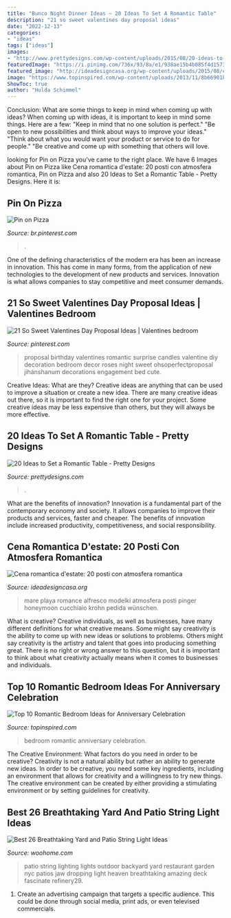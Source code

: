 ```yaml
---
title: "Bunco Night Dinner Ideas ~ 20 Ideas To Set A Romantic Table"
description: "21 so sweet valentines day proposal ideas"
date: "2022-12-13"
categories:
- "ideas"
tags: ["ideas"]
images:
- "http://www.prettydesigns.com/wp-content/uploads/2015/08/20-ideas-to-set-a-romantic-table9.jpg"
featuredImage: "https://i.pinimg.com/736x/93/8a/e1/938ae15b4b085f4d157360d071287412.jpg"
featured_image: "http://ideadesigncasa.org/wp-content/uploads/2015/08/cena-romantica-mare.jpg"
image: "https://www.topinspired.com/wp-content/uploads/2013/11/8b66901bdc7c0eb60c3f55ff1ecab1a0.jpg"
ShowToc: true
author: "Hulda Schimmel"
---
```



Conclusion: What are some things to keep in mind when coming up with ideas?
When coming up with ideas, it is important to keep in mind some things. Here are a few:
"Keep in mind that no one solution is perfect."
"Be open to new possibilities and think about ways to improve your ideas."
"Think about what you would want your product or service to do for people."
"Be creative and come up with something that others will love.

	

		
looking for Pin on Pizza you've came to the right place. We have 6 Images about Pin on Pizza like Cena romantica d&#039;estate: 20 posti con atmosfera romantica, Pin on Pizza and also 20 Ideas to Set a Romantic Table - Pretty Designs. Here it is:
		
    
## Pin On Pizza

<img loading=lazy src="https://i.pinimg.com/736x/0e/31/7a/0e317a3fcdcf5f5edd5a3e0781ce94ce.jpg" onerror="this.onerror=null;this.src='https://tse1.mm.bing.net/th?id=OIP.sqUfuBJsNQMDRCOIRXCrZwHaNK&amp;pid=15.1';" alt="Pin on Pizza">

_Source: br.pinterest.com_

>. 

	

One of the defining characteristics of the modern era has been an increase in innovation. This has come in many forms, from the application of new technologies to the development of new products and services. Innovation is what allows companies to stay competitive and meet consumer demands.

    
## 21 So Sweet Valentines Day Proposal Ideas | Valentines Bedroom

<img loading=lazy src="https://i.pinimg.com/736x/93/8a/e1/938ae15b4b085f4d157360d071287412.jpg" onerror="this.onerror=null;this.src='https://tse1.mm.bing.net/th?id=OIP.yuqmzT6Dvrm4viOGAFeiZwHaLG&amp;pid=15.1';" alt="21 So Sweet Valentines Day Proposal Ideas | Valentines bedroom">

_Source: pinterest.com_

>proposal birthday valentines romantic surprise candles valentine diy decoration bedroom decor roses night sweet ohsoperfectproposal jihanshanum decorations engagement bed cute. 

	

Creative Ideas: What are they?
Creative ideas are anything that can be used to improve a situation or create a new idea. There are many creative ideas out there, so it is important to find the right one for your project. Some creative ideas may be less expensive than others, but they will always be more effective.

    
## 20 Ideas To Set A Romantic Table - Pretty Designs

<img loading=lazy src="http://www.prettydesigns.com/wp-content/uploads/2015/08/20-ideas-to-set-a-romantic-table9.jpg" onerror="this.onerror=null;this.src='https://tse1.mm.bing.net/th?id=OIP.hjmcmInPwEaWqSxDxlyyHAAAAA&amp;pid=15.1';" alt="20 Ideas to Set a Romantic Table - Pretty Designs">

_Source: prettydesigns.com_

>. 

	

What are the benefits of innovation?
Innovation is a fundamental part of the contemporary economy and society. It allows companies to improve their products and services, faster and cheaper. The benefits of innovation include increased productivity, competitiveness, and social responsibility.

    
## Cena Romantica D&#039;estate: 20 Posti Con Atmosfera Romantica

<img loading=lazy src="http://ideadesigncasa.org/wp-content/uploads/2015/08/cena-romantica-mare.jpg" onerror="this.onerror=null;this.src='https://tse4.mm.bing.net/th?id=OIP.rc3KITWj1814NF-20oNFpwHaLI&amp;pid=15.1';" alt="Cena romantica d&#039;estate: 20 posti con atmosfera romantica">

_Source: ideadesigncasa.org_

>mare playa romance alfresco modelki atmosfera posti pinger honeymoon cucchiaio krohn pedida wünschen. 

	

What is creative?
Creative individuals, as well as businesses, have many different definitions for what creative means. Some might say creativity is the ability to come up with new ideas or solutions to problems. Others might say creativity is the artistry and talent that goes into producing something great. There is no right or wrong answer to this question, but it is important to think about what creativity actually means when it comes to businesses and individuals.

    
## Top 10 Romantic Bedroom Ideas For Anniversary Celebration

<img loading=lazy src="https://www.topinspired.com/wp-content/uploads/2013/11/8b66901bdc7c0eb60c3f55ff1ecab1a0.jpg" onerror="this.onerror=null;this.src='https://tse3.mm.bing.net/th?id=OIP.-8eA5RMYFbUsyaBtfylF2gHaJ3&amp;pid=15.1';" alt="Top 10 Romantic Bedroom Ideas for Anniversary Celebration">

_Source: topinspired.com_

>bedroom romantic anniversary celebration. 

	

The Creative Environment: What factors do you need in order to be creative?
Creativity is not a natural ability but rather an ability to generate new ideas. In order to be creative, you need some key ingredients, including an environment that allows for creativity and a willingness to try new things. The creative environment can be created by either providing a stimulating environment or by setting guidelines for creativity.

    
## Best 26 Breathtaking Yard And Patio String Light Ideas

<img loading=lazy src="https://www.woohome.com/wp-content/uploads/2015/01/patio-outdoor-string-lights-woohome-9.jpg" onerror="this.onerror=null;this.src='https://tse2.mm.bing.net/th?id=OIP.f3Ll3vZpi46Na-5bYtcbSgHaJ4&amp;pid=15.1';" alt="Best 26 Breathtaking Yard and Patio String Light Ideas">

_Source: woohome.com_

>patio string lighting lights outdoor backyard yard restaurant garden nyc patios jaw dropping light heaven breathtaking amazing deck fascinate refinery29. 

	

1. Create an advertising campaign that targets a specific audience. This could be done through social media, print ads, or even televised commercials.

